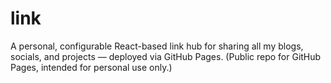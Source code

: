# link
A personal, configurable React-based link hub for sharing all my blogs, socials, and projects — deployed via GitHub Pages. (Public repo for GitHub Pages, intended for personal use only.)
